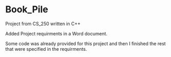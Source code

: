 # Book_Pile
Project from CS_250 written in C++

Added Project requirments in a Word document.

Some code was already provided for this project and then I finished the rest that were specified in the requirments.

